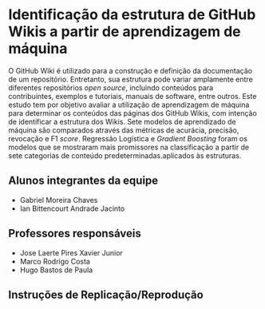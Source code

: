 # Identificação da estrutura de GitHub Wikis a partir de aprendizagem de máquina

O GitHub Wiki é utilizado para a construção e definição da documentação de um repositório. Entretanto, sua estrutura pode variar amplamente entre diferentes repositórios _open source_, incluindo conteúdos para contribuintes, exemplos e tutoriais, manuais de software, entre outros. Este estudo tem por objetivo avaliar a utilização de aprendizagem de máquina para determinar os conteúdos das páginas dos GitHub Wikis, com intenção de identificar a estrutura dos Wikis. Sete modelos de aprendizado de máquina são comparados através das métricas de acurácia, precisão, revocação e F1 _score_. Regressão Logística e _Gradient Boosting_ foram os modelos que se mostraram mais promissores na classificação a partir de sete categorias de conteúdo predeterminadas.aplicados às estruturas.

## Alunos integrantes da equipe

- Gabriel Moreira Chaves
- Ian Bittencourt Andrade Jacinto

## Professores responsáveis

- Jose Laerte Pires Xavier Junior
- Marco Rodrigo Costa
- Hugo Bastos de Paula

## Instruções de Replicação/Reprodução



